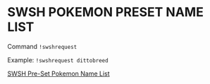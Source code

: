 # SWSH POKEMON PRESET NAME LIST

Command `!swshrequest`

Example: `!swshrequest dittobreed`


[SWSH Pre-Set Pokemon Name List](https://github.com/lGodHatesMel/Shiny-Ditto-Bot-Wiki/blob/main/wiki/PreSet-PKM-List/SWSH-PreSet-PKM-Name-list.md)
